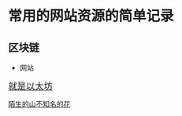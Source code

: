 # 常用的网站资源的简单记录

## 区块链
- 网站

<font size = 4 color = "green">[就是以太坊](https://www.94eth.com/)</font>

[陌生的山不知名的花](https://mshk.top/)
